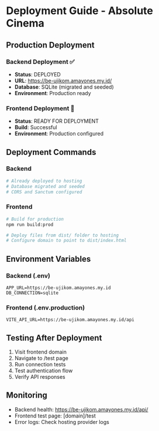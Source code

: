 # Deployment Guide - Absolute Cinema

## Production Deployment

### Backend Deployment ✅
- **Status**: DEPLOYED
- **URL**: https://be-ujikom.amayones.my.id/
- **Database**: SQLite (migrated and seeded)
- **Environment**: Production ready

### Frontend Deployment 🔄
- **Status**: READY FOR DEPLOYMENT
- **Build**: Successful
- **Environment**: Production configured

## Deployment Commands

### Backend
```bash
# Already deployed to hosting
# Database migrated and seeded
# CORS and Sanctum configured
```

### Frontend
```bash
# Build for production
npm run build:prod

# Deploy files from dist/ folder to hosting
# Configure domain to point to dist/index.html
```

## Environment Variables

### Backend (.env)
```
APP_URL=https://be-ujikom.amayones.my.id
DB_CONNECTION=sqlite
```

### Frontend (.env.production)
```
VITE_API_URL=https://be-ujikom.amayones.my.id/api
```

## Testing After Deployment
1. Visit frontend domain
2. Navigate to /test page
3. Run connection tests
4. Test authentication flow
5. Verify API responses

## Monitoring
- Backend health: https://be-ujikom.amayones.my.id/api/
- Frontend test page: [domain]/test
- Error logs: Check hosting provider logs